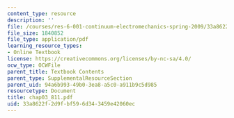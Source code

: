 ```yaml
---
content_type: resource
description: ''
file: /courses/res-6-001-continuum-electromechanics-spring-2009/33a8622f2d9fbf596d343459e42060ec_chap03_811.pdf
file_size: 1840852
file_type: application/pdf
learning_resource_types:
- Online Textbook
license: https://creativecommons.org/licenses/by-nc-sa/4.0/
ocw_type: OCWFile
parent_title: Textbook Contents
parent_type: SupplementalResourceSection
parent_uid: 94a6b993-49b0-3ea8-a5c0-a911b9c5d985
resourcetype: Document
title: chap03_811.pdf
uid: 33a8622f-2d9f-bf59-6d34-3459e42060ec
---
```

